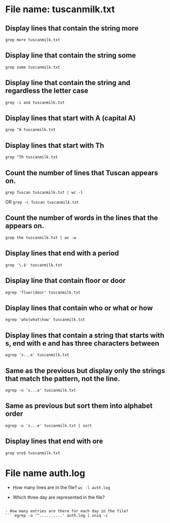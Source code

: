 # File name: tuscanmilk.txt

## Display lines that contain the string more

```grep more tuscanmilk.txt```

## Display line that contain the string some

```grep some tuscanmilk.txt```

## Display line that contain the string and regardless the letter case

```grep -i and tuscanmilk.txt```

## Display lines that start with A (capital A)

```grep ^A tuscanmilk.txt```

## Display lines that start with Th

```grep ^Th tuscanmilk.txt```

## Count the number of lines that Tuscan appears on.

```grep Tuscan tuscanmilk.txt | wc -l ```

OR ```grep -c Tuscan tuscanmilk.txt```

## Count the number of words in the lines that the appears on.

```grep the tuscanmilk.txt | wc -w```

## Display lines that end with a period

```grep '\.$' tuscanmilk.txt```

## Display line that contain floor or door
```egrep 'floor|door' tuscanmilk.txt```

## Display lines that contain who or what or how
```egrep 'who|what\how' tuscanmilk.txt```

## Display lines that contain a string that starts with s, end with e and has three characters between

```egrep 's...e' tuscanmilk.txt```

## Same as the previous but display only the strings that match the pattern, not the line.

```egrep -o 's...e' tuscanmilk.txt```

## Same as previous but sort them into alphabet order

```egrep -o 's...e' tuscanmilk.txt | sort```

## Display lines that end with ore

```grep ore$ tuscanmilk.txt```

# File name auth.log

- How many lines are in the file?
```wc -l auth.log```

- Which three day are represented in the file?

``` egrep -o '^..........' auth.log | uniq

- How many entries are there for each day in the file?
``` egrep -o '^..........' auth.log | uniq -c
 

